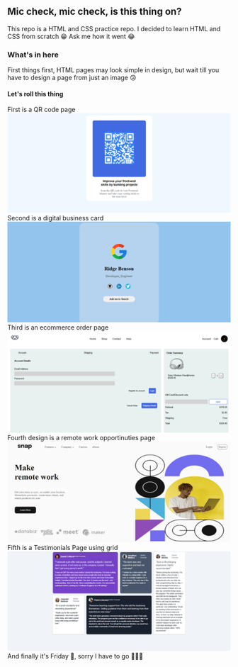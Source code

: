 ## Mic check, mic check, is this thing on?
This repo is a HTML and CSS practice repo. I decided to learn HTML and CSS from scratch 😁 Ask me how it went 😂 
### What's in here
First things first, HTML pages may look simple in design, but wait till you have to design a page from just an image 😢 <br>
#### Let's roll this thing
First is a QR code page <br>
![QR Code](./images/image.png)
Second is a digital business card <br>
![Business Card](./images/image2.png)
Third is an ecommerce order page <br>
![Order Page](./images/image3.png)
Fourth design is a remote work opportinuties page <br>
![Remote Work Opportunities](./images/image4.png)
Fifth is a Testimonials Page using grid <br>
![Testimonials Page](./images/image5.png) <br>
And finally it's Friday 🥳, sorry I have to go 🏃‍♂️‍➡️ 
